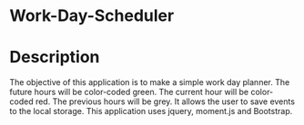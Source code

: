 # Work-Day-Scheduler
<h1>Description</h1>
<p> The objective of this application is to make a simple work day planner. The future hours will be color-coded green. The current hour will be color-coded red. The previous hours will be grey. It allows the user to save events to the local storage. This application uses jquery, moment.js and Bootstrap.
